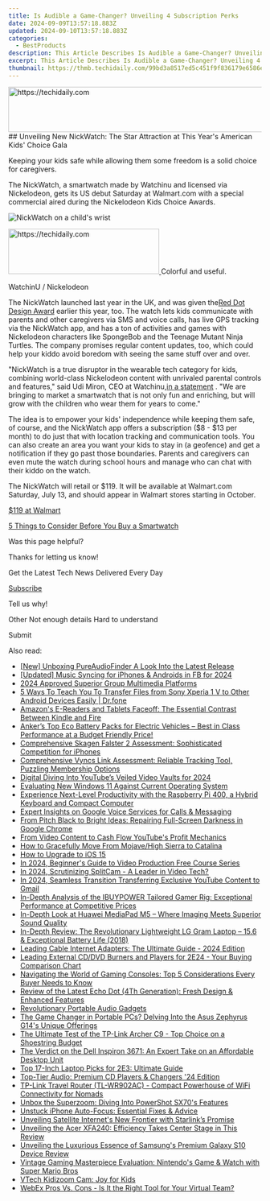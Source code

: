 ```yaml
---
title: Is Audible a Game-Changer? Unveiling 4 Subscription Perks
date: 2024-09-09T13:57:18.883Z
updated: 2024-09-10T13:57:18.883Z
categories:
  - BestProducts
description: This Article Describes Is Audible a Game-Changer? Unveiling 4 Subscription Perks
excerpt: This Article Describes Is Audible a Game-Changer? Unveiling 4 Subscription Perks
thumbnail: https://thmb.techidaily.com/99bd3a8517ed5c451f9f836179e6586efe05dbc59db5ea292ed9c7e8afff15a8.jpg
---
```


<!-- affiliate ads begin -->
<a href="https://unicoeye.pxf.io/c/5597632/2134497/18498" target="_top" id="2134497">
  <img src="//a.impactradius-go.com/display-ad/18498-2134497" border="0" alt="https://techidaily.com" width="728" height="90"/>
</a>
<img height="0" width="0" src="https://unicoeye.pxf.io/i/5597632/2134497/18498" style="position:absolute;visibility:hidden;" border="0" />
<!-- affiliate ads end -->
## Unveiling New NickWatch: The Star Attraction at This Year's American Kids' Choice Gala

Keeping your kids safe while allowing them some freedom is a solid choice for caregivers.

 The NickWatch, a smartwatch made by Watchinu and licensed via Nickelodeon, gets its US debut Saturday at Walmart.com with a special commercial aired during the Nickelodeon Kids Choice Awards.

![NickWatch on a child's wrist](https://www.lifewire.com/thmb/yqpaqlbiZAKth098cDjeGBx6S3s=/1500x0/filters:no_upscale():max_bytes(150000):strip_icc():format(webp)/NickWatchonwrist03-5c1abe8fe33a42d0acc067e5aa68d429.jpg)

<!-- affiliate ads begin -->
<a href="https://aligracehair.sjv.io/c/5597632/2135356/19272" target="_top" id="2135356">
  <img src="//a.impactradius-go.com/display-ad/19272-2135356" border="0" alt="https://techidaily.com" width="300" height="90"/>
</a>
<img height="0" width="0" src="https://aligracehair.sjv.io/i/5597632/2135356/19272" style="position:absolute;visibility:hidden;" border="0" />
<!-- affiliate ads end -->
Colorful and useful.

WatchinU / Nickelodeon

 The NickWatch launched last year in the UK, and was given the[Red Dot Design Award](https://www.red-dot.org/de/project/nickwatch-68476) earlier this year, too. The watch lets kids communicate with parents and other caregivers via SMS and voice calls, has live GPS tracking via the NickWatch app, and has a ton of activities and games with Nickelodeon characters like SpongeBob and the Teenage Mutant Ninja Turtles. The company promises regular content updates, too, which could help your kiddo avoid boredom with seeing the same stuff over and over.

 "NickWatch is a true disruptor in the wearable tech category for kids, combining world-class Nickelodeon content with unrivaled parental controls and features," said Udi Miron, CEO at Watchinu,[in a statement](https://www.prnewswire.com/news-releases/watchinu-brings-award-winning-nickelodeon-smartwatch-for-kids-to-the-us-302195353.html) . "We are bringing to market a smartwatch that is not only fun and enriching, but will grow with the children who wear them for years to come."

 The idea is to empower your kids' independence while keeping them safe, of course, and the NickWatch app offers a subscription ($8 - $13 per month) to do just that with location tracking and communication tools. You can also create an area you want your kids to stay in (a geofence) and get a notification if they go past those boundaries. Parents and caregivers can even mute the watch during school hours and manage who can chat with their kiddo on the watch.

 The NickWatch will retail or $119\. It will be available at Walmart.com Saturday, July 13, and should appear in Walmart stores starting in October.  

[$119 at Walmart](https://www.walmart.com/ip/nickWatch-by-nickelodeon/6344272802)

[5 Things to Consider Before You Buy a Smartwatch](https://www.lifewire.com/before-you-buy-smartwatch-8666142)

Was this page helpful?

Thanks for letting us know!

 Get the Latest Tech News Delivered Every Day

[Subscribe](https://www.lifewire.com/#)

Tell us why!

 Other  Not enough details  Hard to understand

 Submit


<ins class="adsbygoogle"
     style="display:block"
     data-ad-format="autorelaxed"
     data-ad-client="ca-pub-7571918770474297"
     data-ad-slot="1223367746"></ins>



<ins class="adsbygoogle"
     style="display:block"
     data-ad-client="ca-pub-7571918770474297"
     data-ad-slot="8358498916"
     data-ad-format="auto"
     data-full-width-responsive="true"></ins>

<span class="atpl-alsoreadstyle">Also read:</span>
<div><ul>
<li><a href="https://fox-access.techidaily.com/new-unboxing-pureaudiofinder-a-look-into-the-latest-release/"><u>[New] Unboxing PureAudioFinder A Look Into the Latest Release</u></a></li>
<li><a href="https://facebook-video-recording.techidaily.com/updated-music-syncing-for-iphones-and-androids-in-fb-for-2024/"><u>[Updated] Music Syncing for iPhones & Androids in FB for 2024</u></a></li>
<li><a href="https://digital-screen-recording.techidaily.com/2024-approved-superior-group-multimedia-platforms/"><u>2024 Approved Superior Group Multimedia Platforms</u></a></li>
<li><a href="https://blog-min.techidaily.com/5-ways-to-teach-you-to-transfer-files-from-sony-xperia-1-v-to-other-android-devices-easily-drfone-by-drfone-transfer-from-android-transfer-from-android/"><u>5 Ways To Teach You To Transfer Files from Sony Xperia 1 V to Other Android Devices Easily | Dr.fone</u></a></li>
<li><a href="https://buynow-info.techidaily.com/amazons-e-readers-and-tablets-faceoff-the-essential-contrast-between-kindle-and-fire/"><u>Amazon's E-Readers and Tablets Faceoff: The Essential Contrast Between Kindle and Fire</u></a></li>
<li><a href="https://buynow-info.techidaily.com/ankers-top-eco-battery-packs-for-electric-vehicles-best-in-class-performance-at-a-budget-friendly-price/"><u>Anker’s Top Eco Battery Packs for Electric Vehicles – Best in Class Performance at a Budget Friendly Price!</u></a></li>
<li><a href="https://buynow-info.techidaily.com/comprehensive-skagen-falster-2-assessment-sophisticated-competition-for-iphones/"><u>Comprehensive Skagen Falster 2 Assessment: Sophisticated Competition for iPhones</u></a></li>
<li><a href="https://buynow-info.techidaily.com/comprehensive-vyncs-link-assessment-reliable-tracking-tool-puzzling-membership-options/"><u>Comprehensive Vyncs Link Assessment: Reliable Tracking Tool, Puzzling Membership Options</u></a></li>
<li><a href="https://youtube-sure.techidaily.com/al-diving-into-youtubes-veiled-video-vaults-for-2024/"><u>Digital Diving Into YouTube’s Veiled Video Vaults for 2024</u></a></li>
<li><a href="https://buynow-info.techidaily.com/evaluating-new-windows-11-against-current-operating-system/"><u>Evaluating New Windows 11 Against Current Operating System</u></a></li>
<li><a href="https://buynow-info.techidaily.com/experience-next-level-productivity-with-the-raspberry-pi-400-a-hybrid-keyboard-and-compact-computer/"><u>Experience Next-Level Productivity with the Raspberry Pi 400, a Hybrid Keyboard and Compact Computer</u></a></li>
<li><a href="https://buynow-info.techidaily.com/expert-insights-on-google-voice-services-for-calls-and-messaging/"><u>Expert Insights on Google Voice Services for Calls & Messaging</u></a></li>
<li><a href="https://common-error.techidaily.com/from-pitch-black-to-bright-ideas-repairing-full-screen-darkness-in-google-chrome/"><u>From Pitch Black to Bright Ideas: Repairing Full-Screen Darkness in Google Chrome</u></a></li>
<li><a href="https://youtube-clips.techidaily.com/from-video-content-to-cash-flow-youtubes-profit-mechanics/"><u>From Video Content to Cash Flow YouTube's Profit Mechanics</u></a></li>
<li><a href="https://buynow-info.techidaily.com/how-to-gracefully-move-from-mojavehigh-sierra-to-catalina/"><u>How to Gracefully Move From Mojave/High Sierra to Catalina</u></a></li>
<li><a href="https://buynow-info.techidaily.com/how-to-upgrade-to-ios-15/"><u>How to Upgrade to iOS 15</u></a></li>
<li><a href="https://youtube-clips.techidaily.com/in-2024-beginners-guide-to-video-production-free-course-series/"><u>In 2024, Beginner's Guide to Video Production Free Course Series</u></a></li>
<li><a href="https://screen-recording.techidaily.com/in-2024-scrutinizing-splitcam-a-leader-in-video-tech/"><u>In 2024, Scrutinizing SplitCam - A Leader in Video Tech?</u></a></li>
<li><a href="https://youtube-stream.techidaily.com/in-2024-seamless-transition-transferring-exclusive-youtube-content-to-gmail/"><u>In 2024, Seamless Transition Transferring Exclusive YouTube Content to Gmail</u></a></li>
<li><a href="https://buynow-info.techidaily.com/in-depth-analysis-of-the-ibuypower-tailored-gamer-rig-exceptional-performance-at-competitive-prices/"><u>In-Depth Analysis of the IBUYPOWER Tailored Gamer Rig: Exceptional Performance at Competitive Prices</u></a></li>
<li><a href="https://buynow-info.techidaily.com/in-depth-look-at-huawei-mediapad-m5-where-imaging-meets-superior-sound-quality/"><u>In-Depth Look at Huawei MediaPad M5 – Where Imaging Meets Superior Sound Quality</u></a></li>
<li><a href="https://buynow-info.techidaily.com/in-depth-review-the-revolutionary-lightweight-lg-gram-laptop-156-and-exceptional-battery-life-2018/"><u>In-Depth Review: The Revolutionary Lightweight LG Gram Laptop – 15.6 & Exceptional Battery Life (2018)</u></a></li>
<li><a href="https://buynow-info.techidaily.com/leading-cable-internet-adapters-the-ultimate-guide-2024-edition/"><u>Leading Cable Internet Adapters: The Ultimate Guide - 2024 Edition</u></a></li>
<li><a href="https://buynow-info.techidaily.com/leading-external-cddvd-burners-and-players-for-2e24-your-buying-comparison-chart/"><u>Leading External CD/DVD Burners and Players for 2E24 - Your Buying Comparison Chart</u></a></li>
<li><a href="https://buynow-info.techidaily.com/navigating-the-world-of-gaming-consoles-top-5-considerations-every-buyer-needs-to-know/"><u>Navigating the World of Gaming Consoles: Top 5 Considerations Every Buyer Needs to Know</u></a></li>
<li><a href="https://buynow-info.techidaily.com/review-of-the-latest-echo-dot-4th-generation-fresh-design-and-enhanced-features/"><u>Review of the Latest Echo Dot (4Th Generation): Fresh Design & Enhanced Features</u></a></li>
<li><a href="https://buynow-info.techidaily.com/revolutionary-portable-audio-gadgets/"><u>Revolutionary Portable Audio Gadgets</u></a></li>
<li><a href="https://buynow-info.techidaily.com/the-game-changer-in-portable-pcs-delving-into-the-asus-zephyrus-g14s-unique-offerings/"><u>The Game Changer in Portable PCs? Delving Into the Asus Zephyrus G14's Unique Offerings</u></a></li>
<li><a href="https://buynow-info.techidaily.com/the-ultimate-test-of-the-tp-link-archer-c9-top-choice-on-a-shoestring-budget/"><u>The Ultimate Test of the TP-Link Archer C9 - Top Choice on a Shoestring Budget</u></a></li>
<li><a href="https://buynow-info.techidaily.com/the-verdict-on-the-dell-inspiron-3671-an-expert-take-on-an-affordable-desktop-unit/"><u>The Verdict on the Dell Inspiron 3671: An Expert Take on an Affordable Desktop Unit</u></a></li>
<li><a href="https://buynow-info.techidaily.com/top-17-inch-laptop-picks-for-2e3-ultimate-guide/"><u>Top 17-Inch Laptop Picks for 2E3: Ultimate Guide</u></a></li>
<li><a href="https://buynow-info.techidaily.com/top-tier-audio-premium-cd-players-and-changers-24-edition/"><u>Top-Tier Audio: Premium CD Players & Changers '24 Edition</u></a></li>
<li><a href="https://buynow-info.techidaily.com/tp-link-travel-router-tl-wr902ac-compact-powerhouse-of-wifi-connectivity-for-nomads/"><u>TP-Link Travel Router (TL-WR902AC) - Compact Powerhouse of WiFi Connectivity for Nomads</u></a></li>
<li><a href="https://buynow-info.techidaily.com/unbox-the-superzoom-diving-into-powershot-sx70s-features/"><u>Unbox the Superzoom: Diving Into PowerShot SX70's Features</u></a></li>
<li><a href="https://technical-tips.techidaily.com/unstuck-iphone-auto-focus-essential-fixes-and-advice/"><u>Unstuck iPhone Auto-Focus: Essential Fixes & Advice</u></a></li>
<li><a href="https://buynow-info.techidaily.com/unveiling-satellite-internets-new-frontier-with-starlinks-promise/"><u>Unveiling Satellite Internet's New Frontier with Starlink’s Promise</u></a></li>
<li><a href="https://buynow-info.techidaily.com/unveiling-the-acer-xfa240-efficiency-takes-center-stage-in-this-review/"><u>Unveiling the Acer XFA240: Efficiency Takes Center Stage in This Review</u></a></li>
<li><a href="https://buynow-info.techidaily.com/unveiling-the-luxurious-essence-of-samsungs-premium-galaxy-s10-device-review/"><u>Unveiling the Luxurious Essence of Samsung's Premium Galaxy S10 Device Review</u></a></li>
<li><a href="https://buynow-info.techidaily.com/vintage-gaming-masterpiece-evaluation-nintendos-game-and-watch-with-super-mario-bros/"><u>Vintage Gaming Masterpiece Evaluation: Nintendo's Game & Watch with Super Mario Bros</u></a></li>
<li><a href="https://buynow-info.techidaily.com/vtech-kidizoom-cam-joy-for-kids/"><u>VTech Kidizoom Cam: Joy for Kids</u></a></li>
<li><a href="https://buynow-info.techidaily.com/webex-pros-vs-cons-is-it-the-right-tool-for-your-virtual-team/"><u>WebEx Pros Vs. Cons - Is It the Right Tool for Your Virtual Team?</u></a></li>
</ul></div>
